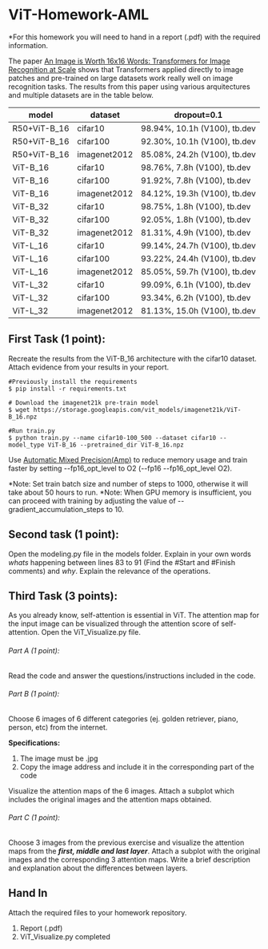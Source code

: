 # ViT-Homework-AML

*For this homework you will need to hand in a report (.pdf) with the required information. 

The paper [An Image is Worth 16x16 Words: Transformers for Image Recognition at Scale](https://arxiv.org/abs/2010.11929) shows that Transformers applied directly to image patches and pre-trained on large datasets work really well on image recognition tasks. The results from this paper using various arquitectures and multiple datasets are in the table below. 

| model	| dataset	| dropout=0.1 |
| --- | --- | --- |
|R50+ViT-B_16 |	cifar10 |	98.94%, 10.1h (V100), tb.dev |
|R50+ViT-B_16	| cifar100 |	92.30%, 10.1h (V100), tb.dev |
|R50+ViT-B_16	|imagenet2012|	85.08%, 24.2h (V100), tb.dev|
|ViT-B_16|	cifar10| 98.76%, 7.8h (V100), tb.dev|
|ViT-B_16|	cifar100|	91.92%, 7.8h (V100), tb.dev|
|ViT-B_16	|imagenet2012|	84.12%, 19.3h (V100), tb.dev|
|ViT-B_32	|cifar10	| 98.75%, 1.8h (V100), tb.dev|
|ViT-B_32	|cifar100	| 92.05%, 1.8h (V100), tb.dev|
|ViT-B_32	|imagenet2012| 81.31%, 4.9h (V100), tb.dev|
|ViT-L_16	|cifar10	| 99.14%, 24.7h (V100), tb.dev|
|ViT-L_16	|cifar100	| 93.22%, 24.4h (V100), tb.dev|
|ViT-L_16	|imagenet2012 |	85.05%, 59.7h (V100), tb.dev|
|ViT-L_32	|cifar10	|99.09%, 6.1h (V100), tb.dev|
|ViT-L_32	|cifar100	|93.34%, 6.2h (V100), tb.dev|
|ViT-L_32	|imagenet2012| 81.13%, 15.0h (V100), tb.dev|

## First Task (1 point):

Recreate the results from the ViT-B_16 architecture with the cifar10 dataset. Attach evidence from your results in your report.

```
#Previously install the requirements
$ pip install -r requirements.txt

# Download the imagenet21k pre-train model
$ wget https://storage.googleapis.com/vit_models/imagenet21k/ViT-B_16.npz

#Run train.py
$ python train.py --name cifar10-100_500 --dataset cifar10 --model_type ViT-B_16 --pretrained_dir ViT-B_16.npz
```
Use [Automatic Mixed Precision(Amp)](https://nvidia.github.io/apex/amp.html) to reduce memory usage and train faster by setting --fp16_opt_level to O2 (--fp16 --fp16_opt_level O2).

*Note: Set train batch size and number of steps to 1000, otherwise it will take about 50 hours to run. 
*Note: When GPU memory is insufficient, you can proceed with training by adjusting the value of --gradient_accumulation_steps to 10.

## Second task (1 point):

Open the modeling.py file in the models folder. Explain in your own words *whats* happening between lines 83 to 91 (Find the #Start and #Finish comments) and *why*. Explain the relevance of the operations.  

## Third Task (3 points):

As you already know, self-attention is essential in ViT. The attention map for the input image can be visualized through the attention score of self-attention. Open the ViT_Visualize.py file. 

###### Part A (1 point):

Read the code and answer the questions/instructions included in the code. 

###### Part B (1 point):

Choose 6 images of 6 different categories (ej. golden retriever, piano, person, etc) from the internet. 

**Specifications:**
1. The image must be .jpg
2. Copy the image address and include it in the corresponding part of the code

Visualize the attention maps of the 6 images. Attach a subplot which includes the original images and the attention maps obtained. 

###### Part C (1 point):

Choose 3 images from the previous exercise and visualize the attention maps from the _**first, middle and last layer**_. Attach a subplot with the original images and the corresponding 3 attention maps. Write a brief description and explanation about the differences between layers. 

## Hand In
Attach the required files to your homework repository. 
1. Report (.pdf)
2. ViT_Visualize.py completed

